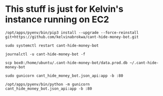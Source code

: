 # This stuff is just for Kelvin's instance running on EC2

```
/opt/apps/pyenv/bin/pip3 install --upgrade --force-reinstall git+https://github.com/kelvinabrokwa/cant-hide-money-bot.git
```

```
sudo systemctl restart cant-hide-money-bot
```

```
journalctl -u cant-hide-money-bot -f
```

```
scp box0:/home/ubuntu/.cant-hide-money-bot/data.prod.db ~/.cant-hide-money-bot
```

```
sudo gunicorn cant_hide_money_bot.json_api:app -b :80
```

```
/opt/apps/pyenv/bin/python -m gunicorn cant_hide_money_bot.json_api:app -b :80
```